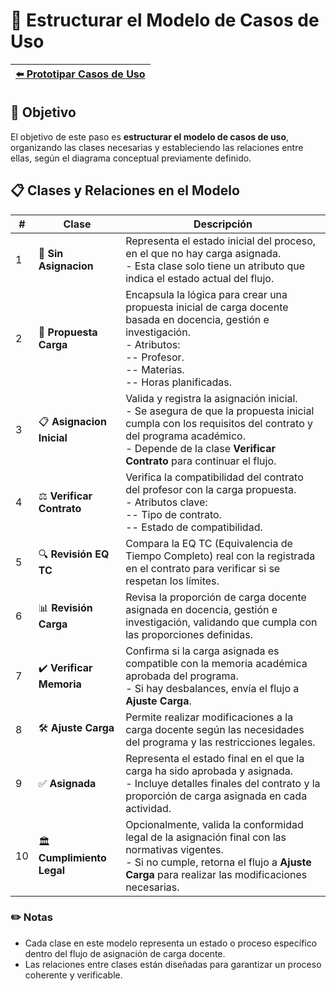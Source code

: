 # 📝 Estructurar el Modelo de Casos de Uso

| [⬅️ Prototipar Casos de Uso](PrototiparCasosDeUso.md) |
|:--|

## 🎯 **Objetivo**
El objetivo de este paso es **estructurar el modelo de casos de uso**, organizando las clases necesarias y estableciendo las relaciones entre ellas, según el diagrama conceptual previamente definido.

## 📋 **Clases y Relaciones en el Modelo**  

| **#** | **Clase**                     | **Descripción**                                                                                                                                                                                                                                   |  
|-------|-------------------------------|---------------------------------------------------------------------------------------------------------------------------------------------------------------------------------------------------------------------------------------------------|  
| 1     | 🏫 **Sin Asignacion**         | Representa el estado inicial del proceso, en el que no hay carga asignada. <br> - Esta clase solo tiene un atributo que indica el estado actual del flujo.                                                                                      |  
| 2     | 📜 **Propuesta Carga**        | Encapsula la lógica para crear una propuesta inicial de carga docente basada en docencia, gestión e investigación. <br> - Atributos: <br> -- Profesor. <br> -- Materias. <br> -- Horas planificadas.                                             |  
| 3     | 📋 **Asignacion Inicial**     | Valida y registra la asignación inicial. <br> - Se asegura de que la propuesta inicial cumpla con los requisitos del contrato y del programa académico. <br> - Depende de la clase **Verificar Contrato** para continuar el flujo.               |  
| 4     | ⚖️ **Verificar Contrato**    | Verifica la compatibilidad del contrato del profesor con la carga propuesta. <br> - Atributos clave: <br> -- Tipo de contrato. <br> -- Estado de compatibilidad.                                                                                |  
| 5     | 🔍 **Revisión EQ TC**         | Compara la EQ TC (Equivalencia de Tiempo Completo) real con la registrada en el contrato para verificar si se respetan los límites.                                                                                                              |  
| 6     | 📊 **Revisión Carga**         | Revisa la proporción de carga docente asignada en docencia, gestión e investigación, validando que cumpla con las proporciones definidas.                                                                                                        |  
| 7     | ✔️ **Verificar Memoria**      | Confirma si la carga asignada es compatible con la memoria académica aprobada del programa. <br> - Si hay desbalances, envía el flujo a **Ajuste Carga**.                                                                                       |  
| 8     | 🛠️ **Ajuste Carga**           | Permite realizar modificaciones a la carga docente según las necesidades del programa y las restricciones legales.                                                                                                                               |  
| 9     | ✅ **Asignada**                | Representa el estado final en el que la carga ha sido aprobada y asignada. <br> - Incluye detalles finales del contrato y la proporción de carga asignada en cada actividad.                                                                     |  
| 10    | 🏛️ **Cumplimiento Legal**     | Opcionalmente, valida la conformidad legal de la asignación final con las normativas vigentes. <br> - Si no cumple, retorna el flujo a **Ajuste Carga** para realizar las modificaciones necesarias.                                              |  

### ✏️ **Notas**
- Cada clase en este modelo representa un estado o proceso específico dentro del flujo de asignación de carga docente.
- Las relaciones entre clases están diseñadas para garantizar un proceso coherente y verificable.
